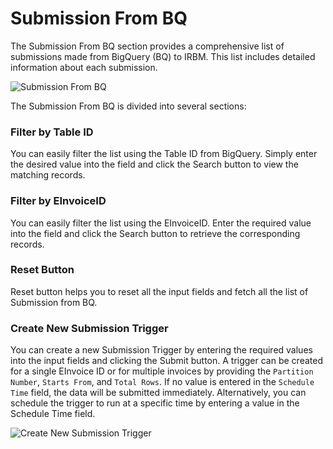 # Submission From BQ

The Submission From BQ section provides a comprehensive list of submissions made from BigQuery (BQ) to IRBM. This list includes detailed information about each submission.

![Submission From BQ](../_media/submissionFromBQ/submissionFromBQ1.png)


The Submission From BQ is divided into several sections:


### Filter by Table ID

You can easily filter the list using the Table ID from BigQuery. Simply enter the desired value into the field and click the Search button to view the matching records.

### Filter by EInvoiceID

You can easily filter the list using the EInvoiceID. Enter the required value into the field and click the Search button to retrieve the corresponding records.


### Reset Button 

Reset button helps you to reset all the input fields and fetch all the list of Submission from BQ.


### Create New Submission Trigger

You can create a new Submission Trigger by entering the required values into the input fields and clicking the Submit button. A trigger can be created for a single EInvoice ID or for multiple invoices by providing the `Partition Number`, `Starts From`, and `Total Rows`. If no value is entered in the `Schedule Time` field, the data will be submitted immediately. Alternatively, you can schedule the trigger to run at a specific time by entering a value in the Schedule Time field.



![Create New Submission Trigger](../_media/submissionFromBQ/submissionFromBQ2.png)


